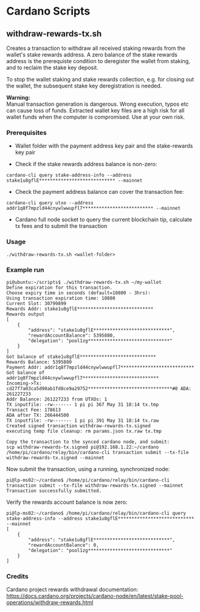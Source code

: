 # Cardano Scripts

## withdraw-rewards-tx.sh

Creates a transaction to withdraw all received staking rewards from the 
wallet's stake rewards address. A zero balance of the stake rewards address 
is the prerequiste condition to deregister the wallet from staking, and to 
reclaim the stake key deposit.

To stop the wallet staking and stake rewards collection, e.g. for closing 
out the wallet, the subsequent stake key deregistration is needed. 

**Warning:**  
Manual transaction generation is dangerous.
Wrong execution, typos etc can cause loss of funds.
Extracted wallet key files are a high risk for all
wallet funds when the computer is compromised. Use
at your own risk.

### Prerequisites

- Wallet folder with the payment address key pair and the stake-rewards key pair
  
- Check if the stake rewards address balance is non-zero:

```
cardano-cli query stake-address-info --address stake1u8gflE**************************** --mainnet
```
- Check the payment address balance can cover the transaction fee:

```
cardano-cli query utxo --address addr1q8f7mpzld44cnywlwwupfl7************************** --mainnet
```
- Cardano full node socket to query the current blockchain tip, calculate tx fees and to submit the transaction

### Usage

```
./withdraw-rewards-tx.sh <wallet-folder>
```

### Example run

```
pi@ubuntu:~/scripts$ ./withdraw-rewards-tx.sh ~/my-wallet
Define expiration for this transaction.
Choose expiry time in seconds (default=10800 - 3hrs): 
Using transaction expiration time: 10800
Current Slot: 30799899
Rewards Addr: stake1u8gflE****************************
Rewards output
[
    {
        "address": "stake1u8gflE****************************",
        "rewardAccountBalance": 5395880,
        "delegation": "pool1zg******************************"
    }
]
Got balance of stake1u8gflE****************************
Rewards Balance: 5395880
Payment Addr: addr1q8f7mpzld44cnywlwwupfl7***************************
Got balance of addr1q8f7mpzld44cnywlwwupfl7****************************
Incoming->Tx: cd27f7a03ca5d90ab1fd8ce9a29752*******************************#0 ADA: 261227233
Addr Balance: 261227233 from UTXOs: 1
TX inputfile: -rw------- 1 pi pi 367 May 31 18:14 tx.tmp
Transact Fee: 178613
ADA after TX: 266444500
TX inputfile: -rw------- 1 pi pi 391 May 31 18:14 tx.raw
Created signed transaction withdraw-rewards-tx.signed
executing temp file cleanup: rm params.json tx.raw tx.tmp

Copy the transaction to the synced cardano node, and submit: 
scp withdraw-rewards-tx.signed pi@192.168.1.22:~/cardano
/home/pi/cardano/relay/bin/cardano-cli transaction submit --tx-file withdraw-rewards-tx.signed --mainnet

```
Now submit the transaction, using a running, synchronized node:
```
pi@lp-ms02:~/cardano$ /home/pi/cardano/relay/bin/cardano-cli transaction submit --tx-file withdraw-rewards-tx.signed --mainnet
Transaction successfully submitted.
```
Verify the rewards account balance is now zero:
```
pi@lp-ms02:~/cardano$ /home/pi/cardano/relay/bin/cardano-cli query stake-address-info --address stake1u8gflE**************************** --mainnet
[
    {
        "address": "stake1u8gflE****************************",
        "rewardAccountBalance": 0,
        "delegation": "pool1zg******************************"
    }
]
```

### Credits

Cardano project rewards withdrawal documentation:
https://docs.cardano.org/projects/cardano-node/en/latest/stake-pool-operations/withdraw-rewards.html
